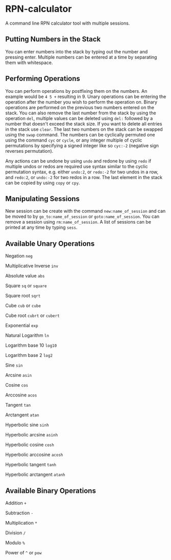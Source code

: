 # RPN-calculator

A command line RPN calculator tool with multiple sessions.

## Putting Numbers in the Stack

You can enter numbers into the stack by typing out the number and pressing enter. Multiple numbers can be entered at a time by separating them with whitespace.

## Performing Operations

You can perform operations by postfixing them on the numbers. 
An example would be `4 5 +` resulting in 9.
Unary operations can be entering the operation after the number you wish to perform 
the operation on.
Binary operations are performed on the previous two numbers entered on the stack.
You can also remove the last number from the stack by using the operation `del`, multiple values can be 
deleted using `del:` followed by a number that doesn't exceed the stack size. If you want to delete all entries in the
stack use `clear`.
The last two numbers on the stack can be swapped using the `swap` command.
The numbers can be cyclically permuted one using the command `cyc` or `cycle`, 
or any integer multiple of cyclic permutations by specifying a signed integer like 
so `cyc:-2` (negative sign reverses permutation).

Any actions can be undone by using `undo` and redone by using `redo` if
 multiple undos or redos are required use syntax similar to the cyclic permutation 
 syntax, e.g. either `undo:2`, or `redo:-2` for two undos in a row, and `redo:2`, 
  or `undo:-2` for two redos in a row. The last element in the stack can be copied 
  by using `copy` or `cpy`.

## Manipulating Sessions
New session can be create with the command `new:name_of_session` and can be moved to by `go_to:name_of_session` or `goto:name_of_session`.
You can remove a session using `rm:name_of_session`.
A list of sessions can be printed at any time by typing `sess`.

## Available Unary Operations

Negation `neg`

Multiplicative Inverse `inv`

Absolute value `abs`

Square `sq` or `square`

Square root `sqrt`

Cube `cub` or `cube`

Cube root `cubrt` or `cubert`

Exponential `exp`

Natural Logarithm `ln`

Logarithm base 10 `log10`

Logarithm base 2 `log2`

Sine `sin`

Arcsine `asin`

Cosine `cos`

Arccosine `acos`

Tangent `tan`

Arctangent `atan`

Hyperbolic sine `sinh`

Hyperbolic arcsine `asinh`

Hyperbolic cosine `cosh`

Hyperbolic arccosine `acosh`

Hyperbolic tangent `tanh`

Hyperbolic arctangent `atanh`


## Available Binary Operations

Addition `+`

Subtraction `-`

Multiplication `*`

Division `/`

Modulo `%`

Power of `^` or `pow`

